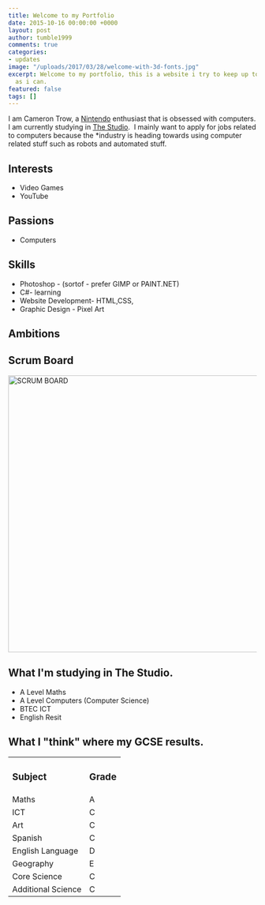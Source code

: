 ```yaml
---
title: Welcome to my Portfolio
date: 2015-10-16 00:00:00 +0000
layout: post
author: tumble1999
comments: true
categories:
- updates
image: "/uploads/2017/03/28/welcome-with-3d-fonts.jpg"
excerpt: Welcome to my portfolio, this is a website i try to keep up to date as much
  as i can.
featured: false
tags: []
---
```

I am Cameron Trow, a <a href="http://nintendo.co.uk">Nintendo</a> enthusiast that is obsessed with computers. I am currently studying in <a href="http://thestudio-liverpool.co.uk" target="_blank">The Studio</a>.  I mainly want to apply for jobs related to computers because the *industry is heading towards using computer related stuff such as robots and automated stuff.

<!--more-->

<h2 id="interests">Interests</h2>

<ul>
    <li>Video Games</li>
    <li>YouTube</li>
</ul>

<h2>Passions</h2>

<ul>
    <li>Computers</li>
</ul>

<h2 id="skills">Skills</h2>

<ul>
    <li class="endorse-item no-endorsements">
<div><span class="skill-pill field "><span class="endorse-item-name"><span class="endorse-item-name-text" dir="ltr">Photoshop - (sortof - prefer GIMP or PAINT.NET)</span></span></span></div></li>
    <li class="endorse-item no-endorsements">
<div><span class="skill-pill field "><span class="endorse-item-name"><span class="endorse-item-name-text" dir="ltr">C#- learning</span></span></span></div></li>
    <li class="endorse-item no-endorsements">
<div><span class="skill-pill field "><span class="endorse-item-name"><span class="endorse-item-name-text" dir="ltr">Website Development- HTML,CSS,</span></span></span></div></li>
    <li class="endorse-item no-endorsements">
<div><span class="skill-pill field "><span class="endorse-item-name"><span class="endorse-item-name-text" dir="ltr">Graphic Design - Pixel Art</span></span></span></div></li>
</ul>

<h2 id="ambitions">Ambitions</h2>

<h2 id="scrum">Scrum Board</h2>

<a href="https://10trowc.wordpress.com/2015/10/16/welcome/scrum-board/" rel="attachment wp-att-638"><img class="size-full wp-image-638 alignnone" src="https://10trowc.files.wordpress.com/2015/10/scrum-board.jpg" alt="SCRUM BOARD" width="748" height="561" /></a>

<h2 id="studio">What I'm studying in The Studio.</h2>

<ul>
    <li>A Level Maths</li>
    <li>A Level Computers (Computer Science)</li>
    <li>BTEC ICT</li>
    <li>English Resit</li>
</ul>

<h2 id="gcse">What I "think" where my GCSE results.</h2>

<table style="width:100%;">
<tbody>
<tr>
<td>
<h3>Subject</h3>
</td>
<td>
<h3>Grade</h3>
</td>
</tr>
<tr>
<td>Maths</td>
<td>A</td>
</tr>
<tr>
<td>ICT</td>
<td>C</td>
</tr>
<tr>
<td>Art</td>
<td>C</td>
</tr>
<tr>
<td>Spanish</td>
<td>C</td>
</tr>
<tr>
<td>English Language</td>
<td>D</td>
</tr>
<tr>
<td>Geography</td>
<td>E</td>
</tr>
<tr>
<td>Core Science</td>
<td>C</td>
</tr>
<tr>
<td>Additional Science</td>
<td>C</td>
</tr>
</tbody>
</table>

